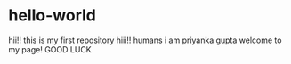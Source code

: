 # hello-world
hii!! this is my first repository
hiii!! humans
i am priyanka gupta
welcome to my page!
GOOD LUCK
